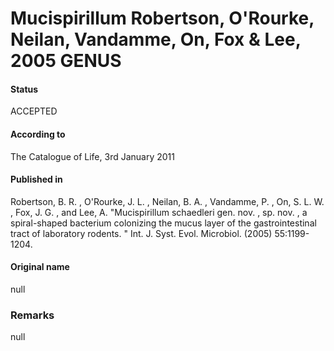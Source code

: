 # Mucispirillum Robertson, O'Rourke, Neilan, Vandamme, On, Fox & Lee, 2005 GENUS

#### Status
ACCEPTED

#### According to
The Catalogue of Life, 3rd January 2011

#### Published in
Robertson, B. R. , O'Rourke, J. L. , Neilan, B. A. , Vandamme, P. , On, S. L. W. , Fox, J. G. , and Lee, A. "Mucispirillum schaedleri gen. nov. , sp. nov. , a spiral-shaped bacterium colonizing the mucus layer of the gastrointestinal tract of laboratory rodents. " Int. J. Syst. Evol. Microbiol. (2005) 55:1199-1204.

#### Original name
null

### Remarks
null